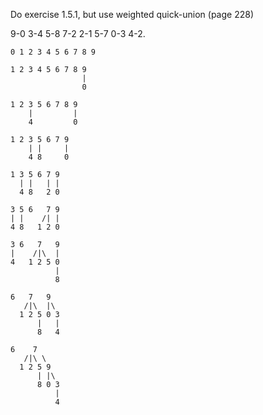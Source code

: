 Do exercise 1.5.1, but use weighted quick-union (page 228)

9-0 3-4 5-8 7-2 2-1 5-7 0-3 4-2.

```
0 1 2 3 4 5 6 7 8 9

1 2 3 4 5 6 7 8 9
                |
                0

1 2 3 5 6 7 8 9
    |         |
    4         0

1 2 3 5 6 7 9
    | |     |
    4 8     0

1 3 5 6 7 9
  | |   | |
  4 8   2 0

3 5 6   7 9
| |    /| |
4 8   1 2 0

3 6   7   9
|    /|\  |
4   1 2 5 0
          |
          8

6   7   9
   /|\  |\
  1 2 5 0 3
      |   |
      8   4

6    7   
   /|\ \ 
  1 2 5 9
      | |\
      8 0 3
          |
          4
```
